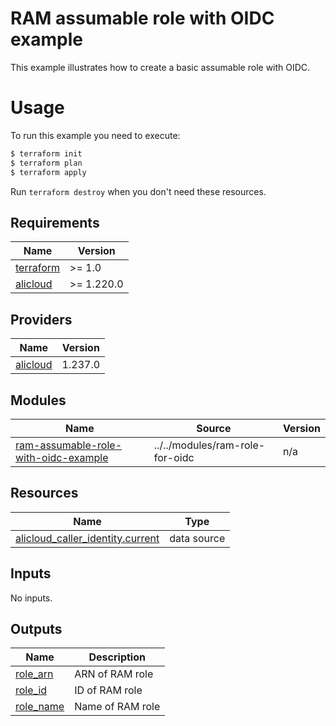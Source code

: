 # RAM assumable role with OIDC example

This example illustrates how to create a basic assumable role with OIDC.

# Usage

To run this example you need to execute:

```bash
$ terraform init
$ terraform plan
$ terraform apply
```

Run `terraform destroy` when you don't need these resources.

<!-- 在根目录下运行命令 `terraform-docs markdown . --output-file "./README.md"`，可将所有信息自动填充 -->
<!-- BEGIN_TF_DOCS -->
## Requirements

| Name | Version |
|------|---------|
| <a name="requirement_terraform"></a> [terraform](#requirement\_terraform) | >= 1.0 |
| <a name="requirement_alicloud"></a> [alicloud](#requirement\_alicloud) | >= 1.220.0 |

## Providers

| Name | Version |
|------|---------|
| <a name="provider_alicloud"></a> [alicloud](#provider\_alicloud) | 1.237.0 |

## Modules

| Name | Source | Version |
|------|--------|---------|
| <a name="module_ram-assumable-role-with-oidc-example"></a> [ram-assumable-role-with-oidc-example](#module\_ram-assumable-role-with-oidc-example) | ../../modules/ram-role-for-oidc | n/a |

## Resources

| Name | Type |
|------|------|
| [alicloud_caller_identity.current](https://registry.terraform.io/providers/aliyun/alicloud/latest/docs/data-sources/caller_identity) | data source |

## Inputs

No inputs.

## Outputs

| Name | Description |
|------|-------------|
| <a name="output_role_arn"></a> [role\_arn](#output\_role\_arn) | ARN of RAM role |
| <a name="output_role_id"></a> [role\_id](#output\_role\_id) | ID of RAM role |
| <a name="output_role_name"></a> [role\_name](#output\_role\_name) | Name of RAM role |
<!-- END_TF_DOCS -->
